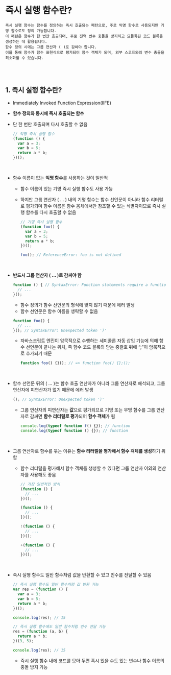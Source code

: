 # 즉시 실행 함수란?

```
즉시 실행 함수는 함수를 정의하는 즉시 호출되는 패턴으로, 주로 익명 함수로 사용되지만 기명 함수로도 정의 가능합니다.
이 패턴은 함수가 한 번만 호출되며, 주로 전역 변수 충돌을 방지하고 묘듈화된 코드 블록을 생성하는 데 활용됩니다.
함수 정의 시에는 그룹 연산자 ( )로 감싸야 합니다.
이를 통해 함수가 함수 표현식으로 평가되어 함수 객체가 되며, 외부 스코프와의 변수 충돌을 최소화할 수 있습니다.
```

<br><br>

## 1. 즉시 실행 함수란?

- Immediately Invoked Function Expression(IIFE)
- **함수 정의와 동시에 즉시 호출되는 함수**
- 단 한 번만 호출되며 다시 호출할 수 없음

  ```jsx
  // 익명 즉시 실행 함수
  (function () {
    var a = 3;
    var b = 5;
    return a * b;
  })();
  ```

<br>

- 함수 이름이 없는 **익명 함수**를 사용하는 것이 일반적

  - 함수 이름이 있는 기명 즉시 실행 함수도 사용 가능
  - 하지만 그룹 연산자 ( … ) 내의 기명 함수는 함수 선언문이 아니라 함수 리터럴로 평가되며 함수 이름은 함수 몸체에서만 참조할 수 있는 식별자이므로 즉시 실행 함수를 다시 호출할 수 없음

    ```jsx
    // 기명 즉시 실행 함수
    (function foo() {
      var a = 3;
      var b = 5;
      return a * b;
    })();

    foo(); // ReferenceError: foo is not defined
    ```

<br>

- **반드시 그룹 연산자 ( … )로 감싸야 함**

  ```jsx
  function () { // SyntaxError: Function statements require a function name
    // ...
  }();
  ```

  - 함수 정의가 함수 선언문의 형식에 맞지 않기 때문에 에러 발생
  - 함수 선언문은 함수 이름을 생략할 수 없음

  ```jsx
  function foo() {
    // ...
  }(); // SyntaxError: Unexpected token ')'
  ```

  - 자바스크립트 엔진이 암묵적으로 수행하는 세미콜론 자동 삽입 기능에 의해 함수 선언문이 끝나는 위치, 즉 함수 코드 블록의 닫는 중괄호 뒤에 “;”이 암묵적으로 추가되기 때문
    ```jsx
    function foo() {}(); // => function foo() {};();
    ```

<br>

- 함수 선언문 뒤의 ( … )는 함수 호출 연산자가 아니라 그룹 연산자로 해석되고, 그룹 연산자에 피연산자가 없기 때문에 에러 발생
  ```jsx
  (); // SyntaxError: Unexpected token ')'
  ```
  - 그룹 연산자의 피연산자는 **값**으로 평가되므로 기명 또는 무명 함수를 그룹 연산자로 감싸면 **함수 리터럴로 평가**되어 **함수 객체**가 됨
    ```jsx
    console.log(typeof function f() {}); // function
    console.log(typeof function () {}); // function
    ```

<br>

- 그룹 연산자로 함수를 묶는 이유는 **함수 리터럴을 평가해서 함수 객체를 생성**하기 위함

  - 함수 리터럴을 평가해서 함수 객체를 생성할 수 있다면 그룹 연산자 이외의 연산자를 사용해도 좋음

    ```jsx
    // 가장 일반적인 방식
    (function () {
      // ...
    })();

    (function () {
      // ...
    })();

    !(function () {
      // ...
    })();

    +(function () {
      // ...
    })();
    ```

<br>

- 즉시 실행 함수도 일반 함수처럼 값을 반환할 수 있고 인수를 전달할 수 있음

  ```jsx
  // 즉시 실행 함수도 일반 함수처럼 값 반환 가능
  var res = (function () {
    var a = 3;
    var b = 5;
    return a * b;
  })();

  console.log(res); // 15

  // 즉시 실행 함수에도 일반 함수처럼 인수 전달 가능
  res = (function (a, b) {
    return a * b;
  })(3, 5);

  console.log(res); // 15
  ```

  - 즉시 실행 함수 내에 코드를 모아 두면 혹시 있을 수도 있는 변수나 함수 이름의 충돌 방지 가능
